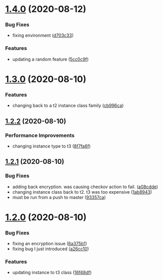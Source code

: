 # [1.4.0](https://github.com/ckilpatrick20/github-actions/compare/v1.3.0...v1.4.0) (2020-08-12)


### Bug Fixes

* fixing environment ([d703c33](https://github.com/ckilpatrick20/github-actions/commit/d703c336fa8c8d19ca3a0608c29b86631d961f96))


### Features

* updating a random feature ([5cc0c9f](https://github.com/ckilpatrick20/github-actions/commit/5cc0c9f1d72fc7e4b9a140a148aa337bc6d13202))



# [1.3.0](https://github.com/ckilpatrick20/github-actions/compare/v1.2.2...v1.3.0) (2020-08-10)


### Features

* changing back to a t2 instance class family ([cb996ca](https://github.com/ckilpatrick20/github-actions/commit/cb996ca397ebb9981419ed7033a983f8a95de60c))



## [1.2.2](https://github.com/ckilpatrick20/github-actions/compare/v1.2.1...v1.2.2) (2020-08-10)


### Performance Improvements

* changing instance type to t3 ([8f7fa6f](https://github.com/ckilpatrick20/github-actions/commit/8f7fa6f9114eeed502ff374b39fc4f405ff5fdca))



## [1.2.1](https://github.com/ckilpatrick20/github-actions/compare/v1.2.0...v1.2.1) (2020-08-10)


### Bug Fixes

* adding back encryption. was causing checkov action to fail. ([a08cdde](https://github.com/ckilpatrick20/github-actions/commit/a08cdde4031b9c8cb5d1608edd02d5dc3bc3eb69))
* changing instance class back to t2. t3 was too expensive ([1ab8943](https://github.com/ckilpatrick20/github-actions/commit/1ab89439a42782f55a2ad591530118dbabd9a447))
* must be run from a push to master ([93357ca](https://github.com/ckilpatrick20/github-actions/commit/93357ca65983ad951dc050484ee0e998442326b0))



# [1.2.0](https://github.com/ckilpatrick20/github-actions/compare/v1.1.0...v1.2.0) (2020-08-10)


### Bug Fixes

* fixing an encryption issue ([6a375b1](https://github.com/ckilpatrick20/github-actions/commit/6a375b174e0ae5f355b26f8c70922f807409d4d8))
* fixing bug I just introduced ([a26cc10](https://github.com/ckilpatrick20/github-actions/commit/a26cc10432a5e5bec1eef0664152ee2a6ae87886))


### Features

* updating instance to t3 class ([16f48df](https://github.com/ckilpatrick20/github-actions/commit/16f48df88f2d636d89aac20b2c2881207a59fa49))



